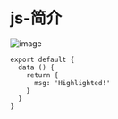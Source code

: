 # js-简介

![image](/card.png)

```js{3}
export default {
  data () {
    return {
      msg: 'Highlighted!'
    }
  }
}
```